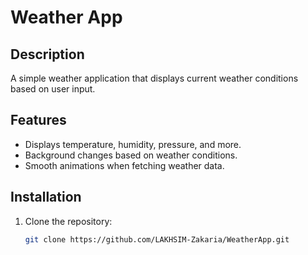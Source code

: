 # Weather App

## Description

A simple weather application that displays current weather conditions based on user input.

## Features

- Displays temperature, humidity, pressure, and more.
- Background changes based on weather conditions.
- Smooth animations when fetching weather data.

## Installation

1. Clone the repository:
   ```bash
   git clone https://github.com/LAKHSIM-Zakaria/WeatherApp.git
